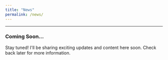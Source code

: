 ```yaml
--- 
title: "News"
permalink: /news/
---
```


-------

### Coming Soon...

Stay tuned! I'll be sharing exciting updates and content here soon. Check back later for more information.

